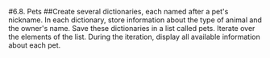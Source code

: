 #6.8. Pets
##Create several dictionaries, each named after a pet's nickname. In each dictionary, store information about the type of animal and the owner's name. Save these dictionaries in a list called pets. Iterate over the elements of the list. During the iteration, display all available information about each pet.
